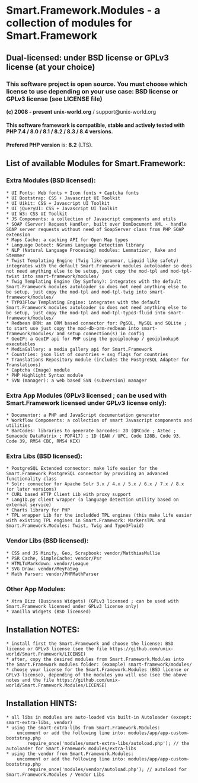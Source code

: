 # Smart.Framework.Modules - a collection of modules for Smart.Framework
## Dual-licensed: under BSD license or GPLv3 license (at your choice)
### This software project is open source. You must choose which license to use depending on your use case: BSD license or GPLv3 license (see LICENSE file)
**(c) 2008 - present unix-world.org** / support&#64;unix-world.org

#### This software framework is compatible, stable and actively tested with PHP 7.4 / 8.0 / 8.1 / 8.2 / 8.3 / 8.4 versions.
**Prefered PHP version** is: **8.2** (LTS).

## List of available Modules for Smart.Framework:

### Extra Modules (BSD licensed):
	* UI Fonts: Web fonts + Icon fonts + Captcha fonts
	* UI Bootstrap: CSS + Javascript UI Toolkit
	* UI Uikit: CSS + Javascript UI Toolkit
	* UI jQueryUI: CSS + Javascript UI Toolkit
	* UI W3: CSS UI Toolkit
	* JS Components: a collection of Javascript components and utils
	* SOAP (Server) Request Handler, built over DomDocument XML - handle SOAP server requests without need of SoapServer class from PHP SOAP extension
	* Maps Cache: a caching API for Open Map types
	* Language Detect: NGrams Language Detection library
	* NLP (Natural Language Procesing) modules: Lemmatizer, Rake and Stemmer
	* Twist Templating Engine (Twig like grammar, Liquid like safety) integrates with the default Smart.Framework modules autoloader so does not need anything else to be setup, just copy the mod-tpl and mod-tpl-twist into smart-framework/modules/
	* Twig Templating Engine (by Symfony): integrates with the default Smart.Framework modules autoloader so does not need anything else to be setup, just copy the mod-tpl and mod-tpl-twig into smart-framework/modules/
	* TYPO3Flow Templating Engine: integrates with the default Smart.Framework modules autoloader so does not need anything else to be setup, just copy the mod-tpl and mod-tpl-typo3-fluid into smart-framework/modules/
	* Redbean ORM: an ORM based connector for: PgSQL, MySQL and SQLite ; to start use just copy the mod-db-orm-redbean into smart-framework/modules/ and setup connection(s) in config
	* GeoIP: a GeoIP api for PHP using the geoiplookup / geoiplookup6 executables
	* MediaGallery: a media gallery api for Smart.Framework
	* Countries: json list of countries + svg flags for countries
	* Translations Repository module (includes the PostgreSQL Adapter for Translations)
	* Captcha (Image) module
	* PHP Highlight Syntax module
	* SVN (manager): a web based SVN (subversion) manager

### Extra App Modules (GPLv3 licensed ; can be used with Smart.Framework licensed under GPLv3 license only):
	* Documentor: a PHP and JavaScript documentation generator
	* Workflow Components: a collection of smart Javascript components and utilities
	* BarCodes: libraries to generate barcodes: 2D (QRCode ; Aztec ; Semacode DataMatrix ; PDF417) ; 1D (EAN / UPC, Code 128B, Code 93, Code 39, RMS4 CBC, RMS4 KIX)

### Extra Libs (BSD licensed):
	* PostgreSQL Extended connector: make life easier for the Smart.Framework PostgreSQL connector by providing an advanced functionality class
	* Solr: connector for Apache Solr 3.x / 4.x / 5.x / 6.x / 7.x / 8.x (or later versions)
	* CURL based HTTP Client Lib with proxy support
	* LangID.py client wrapper (a language detection utility based on external service)
	* Charts library for PHP
	* TPL wrapper Lib for the includded TPL engines (this make life easier with existing TPL engines in Smart.Framework: MarkersTPL and Smart.Framework.Modules: Twist, Twig and Typo3Fluid)

### Vendor Libs (BSD licensed):
	* CSS and JS Minify, Geo, Scrapbook: vendor/MatthiasMullie
	* PSR Cache, SimpleCache: vendor/Psr
	* HTMLToMarkdown: vendor/League
	* SVG Draw: vendor/MeyFaSvg
	* Math Parser: vendor/PHPMathParser

### Other App Modules:
	* Xtra Bizz (Business Widgets) (GPLv3 licensed ; can be used with Smart.Framework licensed under GPLv3 license only)
	* Vanilla Widgets (BSD licensed)

## Installation NOTES:
	* install first the Smart.Framework and choose the license: BSD license or GPLv3 license (see the file https://github.com/unix-world/Smart.Framework/LICENSE)
	* after, copy the desired modules from Smart.Framework.Modules into the Smart.Framework modules folder: (example) smart-framework/modules/
	* choose your license for the Smart.Framework.Modules (BSD license or GPLv3 license), depending of the modules you will use (see the above notes and the file https://github.com/unix-world/Smart.Framework.Modules/LICENSE)

## Installation HINTS:
	* all libs in modules are auto-loaded via built-in Autoloader (except: smart-extra-libs, vendor)
	* using the smart-extra-libs from Smart.Framework.Modules:
		uncomment or add the following line into: modules/app/app-custom-bootstrap.php
			require_once('modules/smart-extra-libs/autoload.php'); // the autoloader for Smart.Framework modules/extra-libs
	* using the vendor from Smart.Framework.Modules:
		uncomment or add the following line into: modules/app/app-custom-bootstrap.php
			require_once('modules/vendor/autoload.php'); // autoload for Smart.Framework.Modules / Vendor Libs

